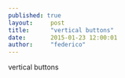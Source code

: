 ```yaml
---
published: true
layout:     post
title:      "vertical buttons"
date:       2015-01-23 12:00:01
author:     "federico"
---
```


<p>vertical buttons</p>